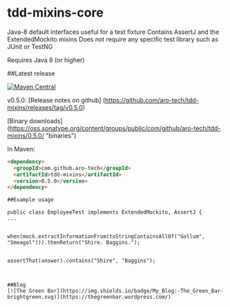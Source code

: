 # tdd-mixins-core
Java-8 default interfaces useful for a test fixture
Contains AssertJ and the ExtendedMockito mixins
Does not require any specific test library such as JUnit or TestNG

Requires Java 8 (or higher)


##Latest release

[![Maven Central](https://maven-badges.herokuapp.com/maven-central/com.github.aro-tech/tdd-mixins-core/badge.svg)](http://search.maven.org/#artifactdetails|com.github.aro-tech|tdd-mixins-core|0.5.0|jar)

v0.5.0: [Release notes on github] (https://github.com/aro-tech/tdd-mixins/releases/tag/v0.5.0)

[Binary downloads] (https://oss.sonatype.org/content/groups/public/com/github/aro-tech/tdd-mixins/0.5.0/ "binaries")

In Maven:

```html
<dependency>
  <groupId>com.github.aro-tech</groupId>
  <artifactId>tdd-mixins</artifactId>
  <version>0.5.0</version>
</dependency>

##Example usage 
```
	public class EmployeeTest implements ExtendedMockito, AssertJ { 
	...
```	

```
	when(mock.extractInformationFrom(toStringContainsAllOf("Gollum", "Smeagol"))).thenReturn("Shire. Baggins.");
```

```
	assertThat(answer).contains("Shire", "Baggins");
```
		
 
##Blog
[![The Green Bar](https://img.shields.io/badge/My_Blog:-The_Green_Bar-brightgreen.svg)](https://thegreenbar.wordpress.com/)
